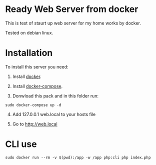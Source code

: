 # Ready Web Server from docker


This is test of staurt up web server for my home works by docker.


Tested on debian linux.


# Installation

To install this server you need:

1. Install [docker](https://docs.docker.com/install/linux/docker-ce/debian/).

2. Install [docker-compose](https://docs.docker.com/compose/install/).

3. Donwload this pack and in this folder run:

```
sudo docker-compose up -d
``` 

4. Add 127.0.0.1 web.local to your hosts file

5. Go to http://web.local

# CLI use

```
sudo docker run --rm -v $(pwd):/app -w /app php:cli php index.php
```
